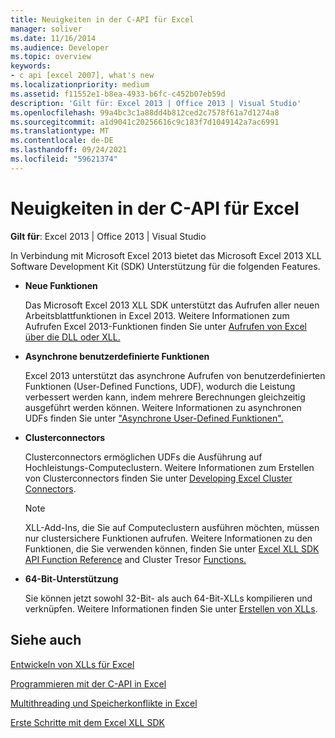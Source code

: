 ```yaml
---
title: Neuigkeiten in der C-API für Excel
manager: soliver
ms.date: 11/16/2014
ms.audience: Developer
ms.topic: overview
keywords:
- c api [excel 2007], what's new
ms.localizationpriority: medium
ms.assetid: f11552e1-b8ea-4933-b6fc-c452b07eb59d
description: 'Gilt für: Excel 2013 | Office 2013 | Visual Studio'
ms.openlocfilehash: 99a4bc3c1a88dd4b812ced2c7578f61a7d1274a8
ms.sourcegitcommit: a1d9041c20256616c9c183f7d1049142a7ac6991
ms.translationtype: MT
ms.contentlocale: de-DE
ms.lasthandoff: 09/24/2021
ms.locfileid: "59621374"
---
```

# <a name="whats-new-in-the-c-api-for-excel"></a>Neuigkeiten in der C-API für Excel

 **Gilt für**: Excel 2013 | Office 2013 | Visual Studio 
  
In Verbindung mit Microsoft Excel 2013 bietet das Microsoft Excel 2013 XLL Software Development Kit (SDK) Unterstützung für die folgenden Features.
  
- **Neue Funktionen**
    
    Das Microsoft Excel 2013 XLL SDK unterstützt das Aufrufen aller neuen Arbeitsblattfunktionen in Excel 2013. Weitere Informationen zum Aufrufen Excel 2013-Funktionen finden Sie unter [Aufrufen von Excel über die DLL oder XLL.](calling-into-excel-from-the-dll-or-xll.md)
    
- **Asynchrone benutzerdefinierte Funktionen**
    
    Excel 2013 unterstützt das asynchrone Aufrufen von benutzerdefinierten Funktionen (User-Defined Functions, UDF), wodurch die Leistung verbessert werden kann, indem mehrere Berechnungen gleichzeitig ausgeführt werden können. Weitere Informationen zu asynchronen UDFs finden Sie unter ["Asynchrone User-Defined Funktionen".](asynchronous-user-defined-functions.md)
    
- **Clusterconnectors**
    
    Clusterconnectors ermöglichen UDFs die Ausführung auf Hochleistungs-Computeclustern. Weitere Informationen zum Erstellen von Clusterconnectors finden Sie unter [Developing Excel Cluster Connectors](developing-excel-cluster-connectors.md).
    
    > [!NOTE]
    > XLL-Add-Ins, die Sie auf Computeclustern ausführen möchten, müssen nur clustersichere Funktionen aufrufen. Weitere Informationen zu den Funktionen, die Sie verwenden können, finden Sie unter [Excel XLL SDK API Function Reference](excel-xll-sdk-api-function-reference.md) and Cluster Tresor [Functions.](cluster-safe-functions.md) 
  
- **64-Bit-Unterstützung**
    
    Sie können jetzt sowohl 32-Bit- als auch 64-Bit-XLLs kompilieren und verknüpfen. Weitere Informationen finden Sie unter [Erstellen von XLLs](creating-xlls.md).
    
## <a name="see-also"></a>Siehe auch



[Entwickeln von XLLs für Excel](developing-excel-xlls.md)
  
[Programmieren mit der C-API in Excel](programming-with-the-c-api-in-excel.md)
  
[Multithreading und Speicherkonflikte in Excel](multithreading-and-memory-contention-in-excel.md)


[Erste Schritte mit dem Excel XLL SDK](getting-started-with-the-excel-xll-sdk.md)

